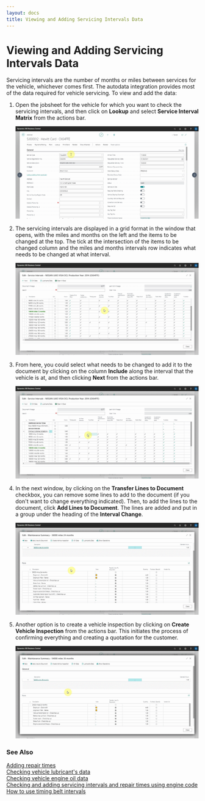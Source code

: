 ```yaml
---
layout: docs
title: Viewing and Adding Servicing Intervals Data
---
```


# Viewing and Adding Servicing Intervals Data

Servicing intervals are the number of months or miles between services for the vehicle, whichever comes first. The autodata integration provides most of the data required for vehicle servicing. To view and add the data:
1. Open the jobsheet for the vehicle for which you want to check the servicing intervals, and then click on **Lookup** and select **Service Interval Matrix** from the actions bar.

   ![](media/garagehive-autodata-service-intervals1.gif)

2. The servicing intervals are displayed in a grid format in the window that opens, with the miles and months on the left and the items to be changed at the top. The tick at the intersection of the items to be changed column and the miles and months intervals row indicates what needs to be changed at what interval.

   ![](media/garagehive-autodata-service-intervals2.gif)

3. From here, you could select what needs to be changed to add it to the document by clicking on the column **Include** along the interval that the vehicle is at, and then clicking **Next** from the actions bar.

   ![](media/garagehive-autodata-service-intervals3.gif)

4. In the next window, by clicking on the **Transfer Lines to Document** checkbox, you can remove some lines to add to the document (if you don't want to change everything indicated). Then, to add the lines to the document, click **Add Lines to Document**. The lines are added and put in a group under the heading of the **Interval Change**.

   ![](media/garagehive-autodata-service-intervals4.gif)

5. Another option is to create a vehicle inspection by clicking on **Create Vehicle Inspection** from the actions bar. This initiates the process of confirming everything and creating a quotation for the customer.

   ![](media/garagehive-autodata-service-intervals5.gif)


### **See Also**

[Adding repair times](garagehive-autodata-adding-repair-times.html) \
[Checking vehicle lubricant's data](garagehive-autodata-checking-vehicle-lubricant-data.html) \
[Checking vehicle engine oil data](garagehive-autodata-viewing-vehicle-engine-oil-data.html) \
[Checking and adding servicing intervals and repair times using engine code](garagehive-autodata-checking-servicing-intervals-and-adding-repair-times-using-engine-code.html) \
[How to use timing belt intervals](garagehive-timing-belt-intervals-how-to-use-timing-belt-intervals.html)